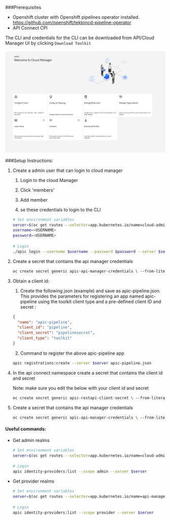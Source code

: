 ###Prerequisites

* Openshift cluster with Openshift pipelines operator installed.
https://github.com/openshift/tektoncd-pipeline-operator 
* API Connect CPI 

The CLI and credentials for the CLI can be downloaded from API/Cloud Manager UI by clicking `Download Toolkit`

![Download toolkit](images/toolkit.png)

###Setup Instructions:

1. Create a admin user that can login to cloud manager

    1. Login to the cloud Manager
    
    2. Click 'members'
    
    3. Add member
    
    4. se these credentials to login to the CLI

    ```bash
    # Set environment variables
    server=$(oc get routes --selector=app.kubernetes.io/name=cloud-admin-endpoint  -o custom-columns=ROUTE:.spec.host --no-headers)
    username=<USERNAME>
    password=<USERNAME>

    # Login
    ./apic login --username $username --password $password --server $server --realm admin/default-idp-1
    ```

2. Create a secret that contains the api manager credentials

    ```bash
    oc create secret generic apic-api-manager-credentials \ --from-literal=client_id=pipeline \ --from-literal=client_secret=pipelinesecret \ --type=Opaque
    ```

3. Obtain a client id:

    1. Create the following json (example) and save as apic-pipeline.json. This provides the parameters for registering an app named apic-pipeline using the toolkit client type and a pre-defined client ID and secret :
    ```json
    {
      "name": "apic-pipeline",
      "client_id": "pipeline", 
      "client_secret": "pipelinesecret",
      "client_type": "toolkit"
    }
    ```

    2. Command to register the above apic-pipeline app
    ```bash
    apic registrations:create --server $server apic-pipeline.json
    ```

4. In the api connect namespace create a secret that contains the client id and secret

    Note: make sure you edit the below with your client id and secret
    ```bash
    oc create secret generic apic-restapi-client-secret \ --from-literal=client_id=pipeline \ --from-literal=client_secret=pipelinesecret \ --type=Opaque
    ```

5.  Create a secret that contains the api manager credentials

    ```bash
    oc create secret generic apic-api-manager-credentials \ --from-literal=client_id=pipeline \ --from-literal=client_secret=pipelinesecret \ --type=Opaque
    ```

#### Useful commands:

* Get admin realms

    ```bash
    # Set environment variables
    server=$(oc get routes --selector=app.kubernetes.io/name=cloud-admin-endpoint  -o custom-columns=ROUTE:.spec.host --no-headers)

    # Login
    apic identity-providers:list --scope admin --server $server
    ```

* Get provider realms

    ```bash
    # Set environment variables
    server=$(oc get routes --selector=app.kubernetes.io/name=api-manager-endpoint -o custom-columns=ROUTE:.spec.host --no-headers)

    # Login
    apic identity-providers:list --scope provider --server $server
    ```
